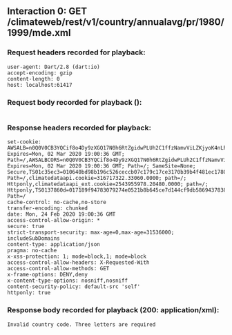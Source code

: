 ## Interaction 0: GET /climateweb/rest/v1/country/annualavg/pr/1980/1999/mde.xml

### Request headers recorded for playback:

```
user-agent: Dart/2.8 (dart:io)
accept-encoding: gzip
content-length: 0
host: localhost:61417
```

### Request body recorded for playback ():

```

```

### Response headers recorded for playback:

```
set-cookie: AWSALB=n0Q0V0CB3YQCif8o4Dy9zXGQ17N0h6RtZgidwPLUh2C1ffzNamvViLZKjyoK4nLPspezle2U+6q5I0fcCAf6lX1lmMkNiYi2pYsa7fXh+jeXVGHkCwGKQ8ubBQpq; Expires=Mon, 02 Mar 2020 19:00:36 GMT; Path=/,AWSALBCORS=n0Q0V0CB3YQCif8o4Dy9zXGQ17N0h6RtZgidwPLUh2C1ffzNamvViLZKjyoK4nLPspezle2U+6q5I0fcCAf6lX1lmMkNiYi2pYsa7fXh+jeXVGHkCwGKQ8ubBQpq; Expires=Mon, 02 Mar 2020 19:00:36 GMT; Path=/; SameSite=None; Secure,TS01c35ec3=010640bd98b196c526ceccb07c179c17ce3170b39b4f481ec17807f0ddd743000d2bc7e784550445c21c9f64634f321476c35f9505; Path=/,climatedataapi.cookie=316717322.33060.0000; path=/; Httponly,climatedataapi_ext.cookie=2543955978.20480.0000; path=/; Httponly,TS0137860d=017189f94783079274e0521b8b645ce7d144cf9db5869437838d8e9dbcfb26df577eb7ba59d7fb790b6b79520e850b13cd3b7490f67a9abd2e15c198450a35766cafb713e438170d1ff64a327042efd0e9a4d563e8e2c7ea4e48fb39a38c403ae9d634077757c67e4c517ad11b1648dc28a205eabdf86f83504342e263df2ab44ea75edf3e; Path=/
cache-control: no-cache,no-store
transfer-encoding: chunked
date: Mon, 24 Feb 2020 19:00:36 GMT
access-control-allow-origin: *
secure: true
strict-transport-security: max-age=0,max-age=31536000; includeSubDomains
content-type: application/json
pragma: no-cache
x-xss-protection: 1; mode=block,1; mode=block
access-control-allow-headers: X-Requested-With
access-control-allow-methods: GET
x-frame-options: DENY,deny
x-content-type-options: nosniff,nosniff
content-security-policy: default-src 'self'
httponly: true
```

### Response body recorded for playback (200: application/xml):

```
Invalid country code. Three letters are required
```
